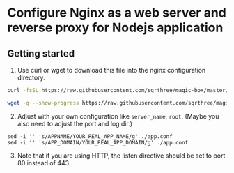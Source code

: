 # Configure Nginx as a web server and reverse proxy for Nodejs application

## Getting started

1.  Use curl or wget to download this file into the nginx configuration directory.

```bash
curl -fsSL https://raw.githubusercontent.com/sqrthree/magic-box/master/packages/nginx-to-node/app.conf -o app.conf && echo "\033[32m[✔]\033[0m Done."
```

```bash
wget -q --show-progress https://raw.githubusercontent.com/sqrthree/magic-box/master/packages/nginx-to-node/app.conf -O app.conf && echo "\033[32m[✔]\033[0m Done."
```

2.  Adjust with your own configuration like `server_name`, `root`. (Maybe you also need to adjust the port and log dir.)

```shell
sed -i '' 's/APPNAME/YOUR_REAL_APP_NAME/g' ./app.conf
sed -i '' 's/APP_DOMAIN/YOUR_REAL_APP_DOMAIN/g' ./app.conf
```

3.  Note that if you are using HTTP, the listen directive should be set to port 80 instead of 443.
